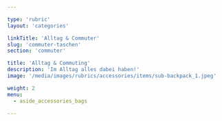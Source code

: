 ```yaml
---

type: 'rubric'
layout: 'categories'

linkTitle: 'Alltag & Commuter'
slug: 'commuter-taschen'
section: 'commuter'

title: 'Alltag & Commuting'
description: 'Im Alltag alles dabei haben!'
image: '/media/images/rubrics/accessories/items/sub-backpack_1.jpeg'

weight: 2
menu:
  - aside_accessories_bags  

---
```

